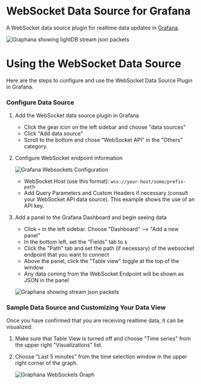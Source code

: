 # WebSocket Data Source for Grafana

A WebSocket data source plugin for realtime data updates in [Grafana](https://grafana.com).

![Graphana showing lightDB stream json packets](https://user-images.githubusercontent.com/8334211/150010134-4d553653-96f8-4427-a992-6812000f688f.png)

# Using the WebSocket Data Source

Here are the steps to configure and use the WebSocket Data Source Plugin in Grafana.

### Configure Data Source

1. Add the WebSocket data source plugin in Grafana

   - Click the gear icon on the left sidebar and choose "data sources"
   - Click "Add data source"
   - Scroll to the bottom and chose "WebSocket API" in the "Others" category.

2. Configure WebSocket endpoint information

   ![Grafana Websockets Configuration](https://user-images.githubusercontent.com/8334211/150139294-8a374964-b9a4-40c4-8cce-7b4b32d21f69.png)

   - WebSocket Host (use this format): `wss://your-host/some/prefix-path`
   - Add Query Parameters and Custom Headers if necessary (consult your WebSocket API data source). This example shows the use of an API key.

3. Add a panel to the Grafana Dashboard and begin seeing data

   - Click `+` in the left sidebar. Choose "Dashboard" --> "Add a new panel"
   - In the bottom left, set the "Fields" tab to `$`
   - Click the "Path" tab and set the path (if necessary) of the websocket endpoint that you want to connect
   - Above the panel, click the "Table view" toggle at the top of the window
   - Any data coming from the WebSocket Endpoint will be shown as JSON in the panel

   ![Graphana showing stream json packets](https://user-images.githubusercontent.com/8334211/150010134-4d553653-96f8-4427-a992-6812000f688f.png)

### Sample Data Source and Customizing Your Data View

Once you have confirmed that you are receiving realtime data, it can be visualized:

1. Make sure that Table View is turned off and choose "Time series" from the upper right "Visualizations" list.

2. Choose "Last 5 minutes" from the time selection window in the upper right corner of the graph.

   ![Graphana WebSockets Graph](https://user-images.githubusercontent.com/8334211/150139309-1f5136fe-58af-425a-844e-c69d8b1a9492.png)
